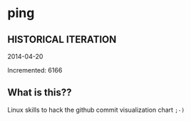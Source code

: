 # ping

## HISTORICAL ITERATION
2014-04-20

Incremented: 6166

## What is this?? 
Linux skills to hack the github commit visualization chart `;-)`
